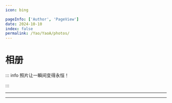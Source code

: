 ```yaml
---
icon: bing

pageInfo: ['Author', 'PageView']
date: 2024-10-10
index: false
permalink: /Yao/YaoA/photos/
---
```


# 相册

::: info 照片让一瞬间变得永恒！

:::

---

<Catalog base='/Yao/YaoA/photos/' />

---
